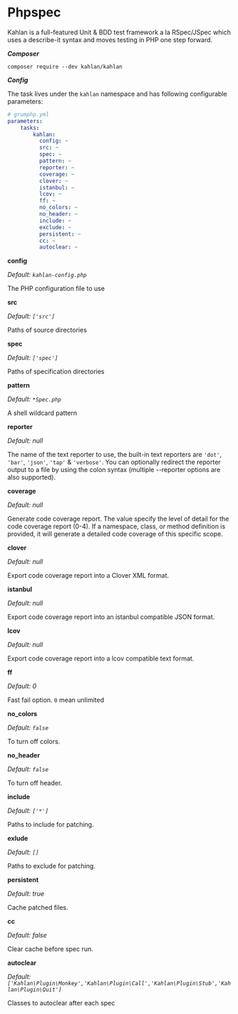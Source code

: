 # Phpspec

Kahlan is a full-featured Unit & BDD test framework a la RSpec/JSpec which uses a describe-it syntax and moves testing in PHP one step forward.

***Composer***

```
composer require --dev kahlan/kahlan
```

***Config***

The task lives under the `kahlan` namespace and has following configurable parameters:

```yaml
# grumphp.yml
parameters:
    tasks:
        kahlan:
          config: ~
          src: ~
          spec: ~
          pattern: ~
          reporter: ~
          coverage: ~
          clover: ~
          istanbul: ~
          lcov: ~
          ff: ~
          no_colors: ~
          no_header: ~
          include: ~
          exclude: ~
          persistent: ~
          cc: ~
          autoclear: ~
```

**config**

*Default: `kahlan-config.php`*

The PHP configuration file to use


**src**

*Default: `['src']`*

Paths of source directories


**spec**

*Default: `['spec']`*

Paths of specification directories


**pattern**

*Default: `*Spec.php`*

A shell wildcard pattern


**reporter**

*Default: null*

The name of the text reporter to use, the built-in text reporters
are `'dot'`, `'bar'`, `'json'`, `'tap'` & `'verbose'`.
You can optionally redirect the reporter output to a file by using the
colon syntax (multiple --reporter options are also supported).


**coverage**

*Default: null*

Generate code coverage report. The value specify the level of
detail for the code coverage report (0-4). If a namespace, class, or
method definition is provided, it will generate a detailed code
coverage of this specific scope.


**clover**

*Default: null*

Export code coverage report into a Clover XML format.


**istanbul**

*Default: null*

Export code coverage report into an istanbul compatible JSON format.


**lcov**

*Default: null*

Export code coverage report into a lcov compatible text format.


**ff**

*Default: 0*

Fast fail option. `0` mean unlimited


**no_colors**

*Default: `false`*

To turn off colors.


**no_header**

*Default: `false`*

To turn off header.


**include**

*Default: `['*']`*

Paths to include for patching. 


**exlude**

*Default: `[]`*

Paths to exclude for patching. 


**persistent**

*Default: true*

Cache patched files.


**cc**

*Default: false*

Clear cache before spec run. 


**autoclear**

*Default: `['Kahlan\Plugin\Monkey','Kahlan\Plugin\Call','Kahlan\Plugin\Stub','Kahlan\Plugin\Quit']`*

Classes to autoclear after each spec 

